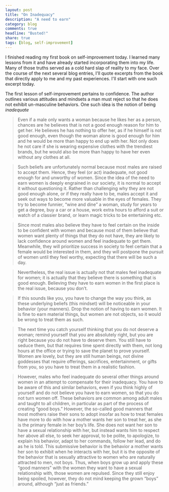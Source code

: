 ```yaml
---
layout: post
title: "On Inadequacy"
description: "A need to earn"
category: blog
comments: true
headline: "Busted!"
share: true
tags: [blog, self-improvement]
---
```

I finished reading my first book on self-improvement today.  I learned many lessons from it and have already started incorporating them into my life.  Many of those truths served as a cold hard slap of reality to my face.  Over the course of the next several blog entries, I'll quote excerpts from the book that directly apply to me and my past experiences.  I'll start with one such excerpt today.

The first lesson of self-improvement pertains to confidence.  The author outlines various attitudes and mindsets a man must reject so that he does not exhibit un-masculine behaviors.  One such idea is the notion of being *inadequate*

> Even if a male only wants a woman because he likes her as a person, chances are he believes that is not a good enough reason for him to get her. He believes he has nothing to offer her, as if he himself is not good enough, even though the woman alone is good enough for him and he would be more than happy to end up with her. Not only does he not care if she is wearing expensive clothes with the trendiest brands, but he would also be more than happy to have her even without any clothes at all.

> Such beliefs are unfortunately normal because most males are raised to accept them. Hence, they feel (or act) inadequate, not good enough for and unworthy of women. Since the idea of the need to earn women is deeply engrained in our society, it is normal to accept it without questioning it. Rather than challenging why they are not good enough alone, or if they really have to be, males accept it and seek out ways to become more valuable in the eyes of females. They try to become funnier, “wine and dine” a woman, study for years to get a degree, buy a car or a house, work extra hours to afford a suit or watch of a classier brand, or learn magic tricks to be entertaining etc.

> Since most males also believe they have to feel certain on the inside to be confident with women and because most of them believe that women want plenty of things that they do not have, they are likely to lack confidence around women and feel inadequate to get them. Meanwhile, they will prioritize success in society to feel certain that a female would be interested in them, and they will postpone the pursuit of women until they feel worthy, expecting that there will be such a day.

> Nevertheless, the real issue is actually not that males feel inadequate for women; it is actually that they believe there is something that is good enough. Believing they have to earn women in the first place is the real issue, because you don’t.

> If this sounds like you, you have to change the way you think, as these underlying beliefs (this mindset) will be noticeable in your behavior (your manners). Drop the notion of having to earn women. It is fine to earn material things, but women are not objects, so it would be wrong to treat them as such.

> The next time you catch yourself thinking that you do not deserve a woman; remind yourself that you are absolutely right, but you are right because you do not have to deserve them. You still have to seduce them, but that requires time spent directly with them, not long hours at the office or trying to save the planet to prove yourself. Women are lovely, but they are still human beings, not divine goddesses that require offerings, sacrifices, entertainment, or gifts from you, so you have to treat them in a realistic fashion.

> However, males who feel inadequate do several other things around women in an attempt to compensate for their inadequacy. You have to be aware of this and similar behaviors, even if you think highly of yourself and do not believe you have to earn women, so that you do not turn women off. These behaviors are common among adult males and taught to all children, in particular as part of the process of creating “good boys.” However, the so-called good manners that most mothers raise their sons to adopt insofar as how to treat females have more to do with how a mother wants her son to treat her, as she is the primary female in her boy’s life. She does not want her son to have a sexual relationship with her, but instead wants him to respect her above all else, to seek her approval, to be polite, to apologize, to explain his behavior, adapt to her commands, follow her lead, and do as he is told. This submissive behavior is the behavior a mother wants her son to exhibit when he interacts with her, but it is the opposite of the behavior that is sexually attractive to women who are naturally attracted to men, not boys. Thus, when boys grow up and apply these “good manners” with the women they want to have a sexual relationship with, those women are repulsed. Since they still enjoy being spoiled, however, they do not mind keeping the grown “boys” around, although “just as friends.”
